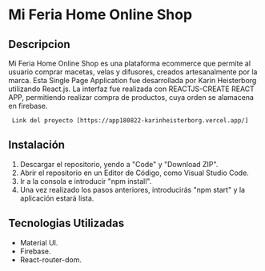 # Mi Feria Home Online Shop
## Descripcion
Mi Feria Home Online Shop es una plataforma ecommerce que permite al usuario comprar macetas, velas y difusores, creados artesanalmente por la marca.
Esta Single Page Application fue desarrollada por Karin Heisterborg utilizando React.js.
La interfaz fue realizada con REACTJS-CREATE REACT APP, permitiendo realizar compra de productos, cuya orden se alamacena en firebase.

     Link del proyecto [https://app180822-karinheisterborg.vercel.app/]
## Instalación
1. Descargar el repositorio, yendo a "Code" y "Download ZIP".
2. Abrir el repositorio en un Editor de Código, como Visual Studio Code.
3. Ir a la consola e introducir "npm install".
4. Una vez realizado los pasos anteriores, introducirás "npm start" y la aplicación estará lista.

## Tecnologias Utilizadas

* Material UI.
* Firebase.
* React-router-dom.

